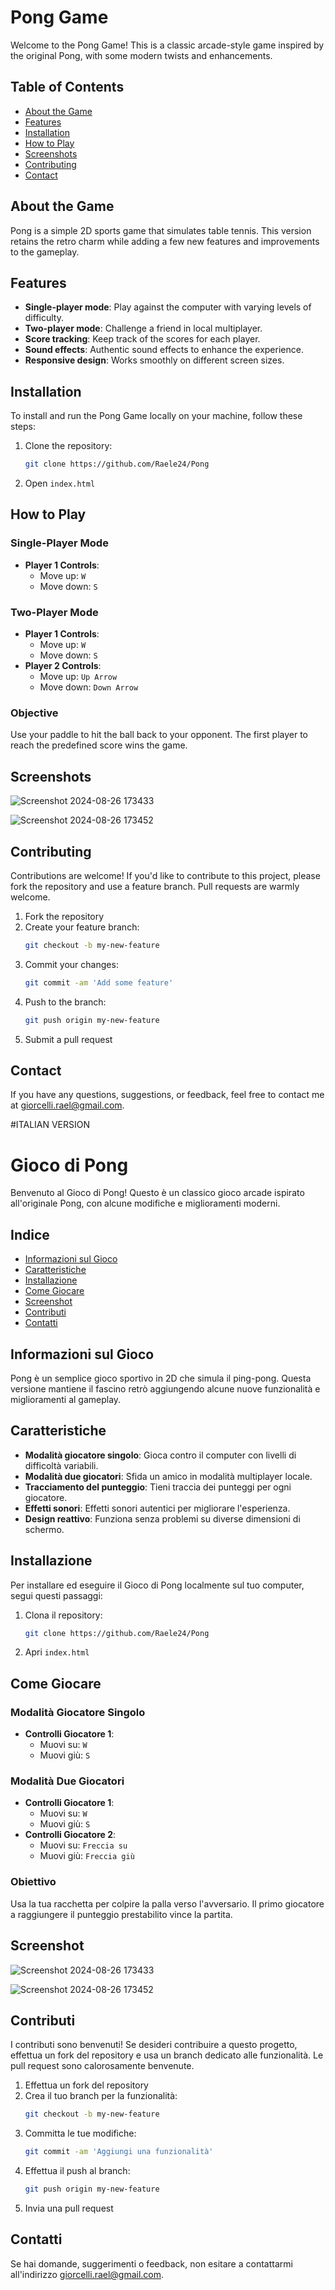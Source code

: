 # Pong Game

Welcome to the Pong Game! This is a classic arcade-style game inspired by the original Pong, with some modern twists and enhancements.

## Table of Contents

- [About the Game](#about-the-game)
- [Features](#features)
- [Installation](#installation)
- [How to Play](#how-to-play)
- [Screenshots](#screenshots)
- [Contributing](#contributing)
- [Contact](#contact)

## About the Game

Pong is a simple 2D sports game that simulates table tennis. This version retains the retro charm while adding a few new features and improvements to the gameplay.

## Features

- **Single-player mode**: Play against the computer with varying levels of difficulty.
- **Two-player mode**: Challenge a friend in local multiplayer.
- **Score tracking**: Keep track of the scores for each player.
- **Sound effects**: Authentic sound effects to enhance the experience.
- **Responsive design**: Works smoothly on different screen sizes.

## Installation

To install and run the Pong Game locally on your machine, follow these steps:

1. Clone the repository:
    ```bash
    git clone https://github.com/Raele24/Pong
    ```
2. Open `index.html`

## How to Play

### Single-Player Mode

- **Player 1 Controls**:
  - Move up: `W`
  - Move down: `S`

### Two-Player Mode

- **Player 1 Controls**:
  - Move up: `W`
  - Move down: `S`
- **Player 2 Controls**:
  - Move up: `Up Arrow`
  - Move down: `Down Arrow`

### Objective

Use your paddle to hit the ball back to your opponent. The first player to reach the predefined score wins the game.

## Screenshots

![Screenshot 2024-08-26 173433](https://github.com/user-attachments/assets/70b37a8b-89f4-48e5-aabf-b0dbb5fd0c1c)

![Screenshot 2024-08-26 173452](https://github.com/user-attachments/assets/972c587a-cc6f-46df-acf1-da5859ecb143)


## Contributing

Contributions are welcome! If you'd like to contribute to this project, please fork the repository and use a feature branch. Pull requests are warmly welcome.

1. Fork the repository
2. Create your feature branch:
    ```bash
    git checkout -b my-new-feature
    ```
3. Commit your changes:
    ```bash
    git commit -am 'Add some feature'
    ```
4. Push to the branch:
    ```bash
    git push origin my-new-feature
    ```
5. Submit a pull request

## Contact

If you have any questions, suggestions, or feedback, feel free to contact me at [giorcelli.rael@gmail.com](mailto:giorcelli.rael@gmail.com).

#ITALIAN VERSION

# Gioco di Pong

Benvenuto al Gioco di Pong! Questo è un classico gioco arcade ispirato all'originale Pong, con alcune modifiche e miglioramenti moderni.

## Indice

- [Informazioni sul Gioco](#informazioni-sul-gioco)
- [Caratteristiche](#caratteristiche)
- [Installazione](#installazione)
- [Come Giocare](#come-giocare)
- [Screenshot](#screenshot)
- [Contributi](#contributi)
- [Contatti](#contatti)

## Informazioni sul Gioco

Pong è un semplice gioco sportivo in 2D che simula il ping-pong. Questa versione mantiene il fascino retrò aggiungendo alcune nuove funzionalità e miglioramenti al gameplay.

## Caratteristiche

- **Modalità giocatore singolo**: Gioca contro il computer con livelli di difficoltà variabili.
- **Modalità due giocatori**: Sfida un amico in modalità multiplayer locale.
- **Tracciamento del punteggio**: Tieni traccia dei punteggi per ogni giocatore.
- **Effetti sonori**: Effetti sonori autentici per migliorare l'esperienza.
- **Design reattivo**: Funziona senza problemi su diverse dimensioni di schermo.

## Installazione

Per installare ed eseguire il Gioco di Pong localmente sul tuo computer, segui questi passaggi:

1. Clona il repository:
    ```bash
    git clone https://github.com/Raele24/Pong
    ```
2. Apri `index.html`

## Come Giocare

### Modalità Giocatore Singolo

- **Controlli Giocatore 1**:
  - Muovi su: `W`
  - Muovi giù: `S`

### Modalità Due Giocatori

- **Controlli Giocatore 1**:
  - Muovi su: `W`
  - Muovi giù: `S`
- **Controlli Giocatore 2**:
  - Muovi su: `Freccia su`
  - Muovi giù: `Freccia giù`

### Obiettivo

Usa la tua racchetta per colpire la palla verso l'avversario. Il primo giocatore a raggiungere il punteggio prestabilito vince la partita.

## Screenshot

![Screenshot 2024-08-26 173433](https://github.com/user-attachments/assets/70b37a8b-89f4-48e5-aabf-b0dbb5fd0c1c)

![Screenshot 2024-08-26 173452](https://github.com/user-attachments/assets/972c587a-cc6f-46df-acf1-da5859ecb143)

## Contributi

I contributi sono benvenuti! Se desideri contribuire a questo progetto, effettua un fork del repository e usa un branch dedicato alle funzionalità. Le pull request sono calorosamente benvenute.

1. Effettua un fork del repository
2. Crea il tuo branch per la funzionalità:
    ```bash
    git checkout -b my-new-feature
    ```
3. Committa le tue modifiche:
    ```bash
    git commit -am 'Aggiungi una funzionalità'
    ```
4. Effettua il push al branch:
    ```bash
    git push origin my-new-feature
    ```
5. Invia una pull request

## Contatti

Se hai domande, suggerimenti o feedback, non esitare a contattarmi all'indirizzo [giorcelli.rael@gmail.com](mailto:giorcelli.rael@gmail.com).

